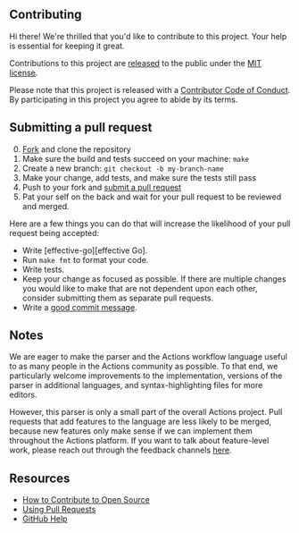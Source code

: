 ## Contributing

[fork]: https://github.com/actions/workflow-parser/fork
[pr]: https://github.com/github/workflow-parser/compare
[code-of-conduct]: CODE_OF_CONDUCT.md
[effective-go]: https://golang.org/doc/effective_go.html
[actions]: https://developer.github.com/actions/

Hi there! We're thrilled that you'd like to contribute to this project. Your help is essential for keeping it great.

Contributions to this project are [released](https://help.github.com/articles/github-terms-of-service/#6-contributions-under-repository-license) to the public under the [MIT license](LICENSE.md).

Please note that this project is released with a [Contributor Code of Conduct][code-of-conduct]. By participating in this project you agree to abide by its terms.

## Submitting a pull request

0. [Fork][fork] and clone the repository
0. Make sure the build and tests succeed on your machine: `make`
0. Create a new branch: `git checkout -b my-branch-name`
0. Make your change, add tests, and make sure the tests still pass
0. Push to your fork and [submit a pull request][pr]
0. Pat your self on the back and wait for your pull request to be reviewed and merged.

Here are a few things you can do that will increase the likelihood of your pull request being accepted:

- Write [effective-go][effective Go].
- Run `make fmt` to format your code.
- Write tests.
- Keep your change as focused as possible. If there are multiple changes you would like to make that are not dependent upon each other, consider submitting them as separate pull requests.
- Write a [good commit message](http://tbaggery.com/2008/04/19/a-note-about-git-commit-messages.html).

## Notes

We are eager to make the parser and the Actions workflow language useful to as many people in the Actions community as possible. To that end, we particularly welcome improvements to the implementation, versions of the parser in additional languages, and syntax-highlighting files for more editors.

However, this parser is only a small part of the overall Actions project. Pull requests that add features to the language are less likely to be merged, because new features only make sense if we can implement them throughout the Actions platform. If you want to talk about feature-level work, please reach out through the feedback channels [here][actions].

## Resources

- [How to Contribute to Open Source](https://opensource.guide/how-to-contribute/)
- [Using Pull Requests](https://help.github.com/articles/about-pull-requests/)
- [GitHub Help](https://help.github.com)

